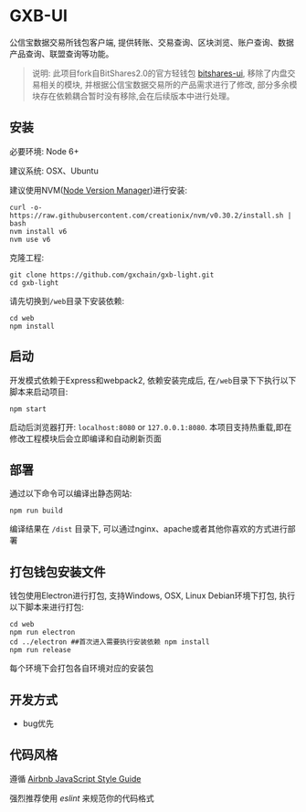 GXB-UI
============

公信宝数据交易所钱包客户端, 提供转账、交易查询、区块浏览、账户查询、数据产品查询、联盟查询等功能。

> 说明: 此项目fork自BitShares2.0的官方轻钱包 [bitshares-ui](https://github.com/bitshares/bitshares-ui), 移除了内盘交易相关的模块, 并根据公信宝数据交易所的产品需求进行了修改, 部分多余模块存在依赖耦合暂时没有移除,会在后续版本中进行处理。

## 安装

必要环境: Node 6+

建议系统: OSX、Ubuntu

建议使用NVM([Node Version Manager](https://github.com/creationix/nvm))进行安装:

```
curl -o- https://raw.githubusercontent.com/creationix/nvm/v0.30.2/install.sh | bash
nvm install v6
nvm use v6
```

克隆工程:

```
git clone https://github.com/gxchain/gxb-light.git
cd gxb-light
```

请先切换到`/web`目录下安装依赖:

```
cd web
npm install
```

## 启动

开发模式依赖于Express和webpack2, 依赖安装完成后, 在`/web`目录下下执行以下脚本来启动项目:
```
npm start
```

启动后浏览器打开: `localhost:8080` or `127.0.0.1:8080`. 
本项目支持热重载,即在修改工程模块后会立即编译和自动刷新页面


## 部署
通过以下命令可以编译出静态网站:
```
npm run build
```
编译结果在 `/dist` 目录下, 可以通过nginx、apache或者其他你喜欢的方式进行部署

## 打包钱包安装文件

钱包使用Electron进行打包, 支持Windows, OSX, Linux Debian环境下打包, 执行以下脚本来进行打包:

```
cd web
npm run electron
cd ../electron ##首次进入需要执行安装依赖 npm install
npm run release
```

每个环境下会打包各自环境对应的安装包

## 开发方式

- bug优先

## 代码风格

遵循 [Airbnb JavaScript Style Guide](https://github.com/airbnb/javascript)

强烈推荐使用 _eslint_ 来规范你的代码格式
